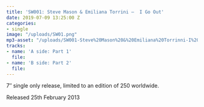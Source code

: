 ```yaml
---
title: 'SW001: Steve Mason & Emiliana Torrini –  I Go Out'
date: 2019-07-09 13:25:00 Z
categories:
- single
image: "/uploads/SW01.png"
mp3-asset: "/uploads/SW001-Steve%20Mason%20&%20Emiliana%20Torrinni-I%20Go%20Out.mp3"
tracks:
- name: 'A side: Part 1'
  file: 
- name: 'B side: Part 2'
  file: 
---
```


7″ single only release, limited to an edition of 250 worldwide.

Released 25th February 2013